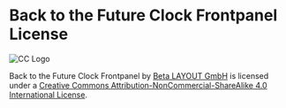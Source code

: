 # Back to the Future Clock Frontpanel License

![CC Logo](https://i.creativecommons.org/l/by-nc-sa/4.0/88x31.png)

Back to the Future Clock Frontpanel by [Beta LAYOUT GmbH](http://www.beta-layout.com/) is licensed under a [Creative Commons Attribution-NonCommercial-ShareAlike 4.0 International License](http://creativecommons.org/licenses/by-nc-sa/4.0/).
